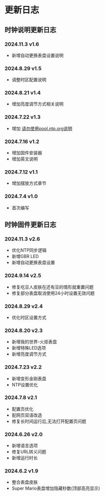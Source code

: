 # 更新日志

## 时钟说明更新日志

### 2024.11.3 v1.6  
- 新增自动更换表盘设置说明

### 2024.8.29 v1.5  
- 调整时区配置说明

### 2024.8.21 v1.4  
- 增加亮度调节方式相关说明

### 2024.7.22 v1.3  
- 增加 <a href="https://topyuan.top/clock/configpagedetail.html#ntp%E8%87%AA%E5%8A%A8%E5%AF%B9%E6%97%B6%E6%9C%8D%E5%8A%A1%E5%99%A8">请勿使用pool.ntp.org说明</a>

### 2024.7.16 v1.2  
- 增加固件安装器
- 增加英文说明

### 2024.7.12 v1.1  
- 增加摆放方式章节

### 2024.7.4 v1.0  
- 首次编写

## 时钟固件更新日志

### 2024.11.3 v2.6
- 优化NTP同步逻辑
- 新增GBR LED
- 新增自动更换表盘设置

### 2024.9.14 v2.5  
- 修复吃豆人皮肤在还有豆的情形就重置问题
- 修复部分表盘取消使用24小时设置无效问题

### 2024.8.29 v2.4  
- 优化时区设置方式

### 2024.8.20 v2.3  
- 新增我的世界-火炬表盘
- 新增特殊LED选项
- 新增亮度调节方式

### 2024.7.23 v2.2  
- 新增变形金刚表盘
- NTP设置优化

### 2024.7.8 v2.1  
- 配置页优化
- 配网页双语改造
- 修复长时间运行后,无法打开配置页问题

### 2024.6.26 v2.0  
- 新增语言选项
- 修复URL转义问题
- 新增运行时长

### 2024.6.2 v1.9  
- 整合表盘皮肤
- Super Mario表盘增加隐藏秒数(顶部高亮显示)